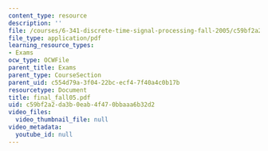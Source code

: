 ```yaml
---
content_type: resource
description: ''
file: /courses/6-341-discrete-time-signal-processing-fall-2005/c59bf2a2da3b0eab4f470bbaaa6b32d2_final_fall05.pdf
file_type: application/pdf
learning_resource_types:
- Exams
ocw_type: OCWFile
parent_title: Exams
parent_type: CourseSection
parent_uid: c554d79a-3f04-22bc-ecf4-7f40a4c0b17b
resourcetype: Document
title: final_fall05.pdf
uid: c59bf2a2-da3b-0eab-4f47-0bbaaa6b32d2
video_files:
  video_thumbnail_file: null
video_metadata:
  youtube_id: null
---
```

